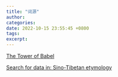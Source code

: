 ```yaml
---
title: "词源"
author: 
categories: 
date: 2022-10-15 23:55:45 +0800
tags: 
excerpt: 
---
```




[The Tower of Babel](https://starlingdb.org/)

[Search for data in: Sino-Tibetan etymology](https://starlingdb.org/cgi-bin/query.cgi?basename=%5Cdata%5Csintib%5Cstibet&root=config&morpho=0)









